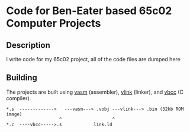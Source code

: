 # Code for Ben-Eater based 65c02 Computer Projects

## Description
I write code for my 65c02 project, all of the code files are dumped here

## Building
The projects are built using [vasm](https://www.youtube.com/watch?v=dQw4w9WgXcQ) (assembler), [vlink](https://www.youtube.com/watch?v=dQw4w9WgXcQ) (linker), and [vbcc](https://www.youtube.com/watch?v=dQw4w9WgXcQ) (C compiler).
```
*.s  ------------->   ---vasm---> .vobj ---vlink---> .bin (32kb ROM image)
                    ^                   ^
*.c  ----vbcc----->.s            link.ld
```
